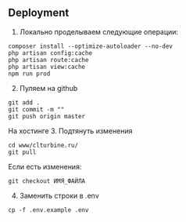 
## Deployment
1. Локально проделываем следующие операции:
```
composer install --optimize-autoloader --no-dev
php artisan config:cache
php artisan route:cache
php artisan view:cache
npm run prod
```
2. Пуляем на github
```
git add .
git commit -m ""
git push origin master
```

На хостинге
3. Подтянуть изменения
```
cd www/clturbine.ru/
git pull
```
Если есть изменения:
```
git checkout ИМЯ_ФАЙЛА
```

4. Заменить строки в .env
```
cp -f .env.example .env
```

